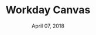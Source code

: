 ---
date: April 07, 2018
title: Workday Canvas
company: Workday
link: https://design.workday.com/
image: images/systems/workday.jpg
description: The Workday Canvas Design System provides designers and developers with tools to create exceptional experiences. Delve into our design standards, writing guidelines, and playbook.

---